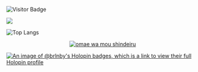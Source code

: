 <div align="left">

![Visitor Badge](https://visitor-badge.laobi.icu/badge?page_id=bluntswordman.bluntswordman)
  
<!--  # *djava adalah koentji* -->
  
  <!--  # *"Curiosity makes you experienced"* -->
  
   <!-- *<p align="end">- SpongeBob SquarePants</p>* -->
  
 <!-- <img src="https://readme-typing-svg.herokuapp.com/?font=&left=true&width=720&height=45&lines=Bokura+ga+deatta+hi+wa+futari+ni+totte+ichibanme+no+kinen+subeki+hi+da+ne;Soshite+kyou+to+iu+hi+wa+futari+ni+totte+nibanme+no+kinen+subeki+hi+da+ne;Kokoro+kara+aiseru+hito;Kokoro+kara+itoshii+hito;Kono+boku+no+ai+no+mannaka+ni+wa+itsumo+kimi+ga+iru+kara" /> -->
  
  <img src="https://readme-typing-svg.herokuapp.com/?font=&left=true&width=720&height=45&lines=Hi,+I'm+Bedy+B+Wijaya;Have+a+nice+day." />
  
<!-- [![An image of @brlnby's Holopin badges, which is a link to view their full Holopin profile](https://holopin.me/brlnby)](https://holopin.io/@brlnby) -->

<!-- ![Github Stats](https://github-readme-stats.vercel.app/api?username=bluntswordman&count_private=true&show_icons=true&include_all_commits=true) -->


  
 ![Top Langs](https://github-readme-stats.vercel.app/api/top-langs/?username=bluntswordman&hide=TeX&layout=compact) 
 


<!-- ![Top Langs](https://github-readme-stats.vercel.app/api/top-langs/?username=bluntswordman&layout=compact) -->

<div align="center">
  
[![omae wa mou shindeiru](https://drive.google.com/uc?id=1whuCHBcULiNkdaDxYNY2aXaaPRFYSuz7)](https://github.com/bluntswordman)

</div>

[![An image of @brlnby's Holopin badges, which is a link to view their full Holopin profile](https://holopin.me/brlnby)](https://holopin.io/@brlnby)

</div>
